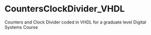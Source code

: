 # CountersClockDivider_VHDL
Counters and Clock Divider coded in VHDL for a graduate level Digital Systems Course
